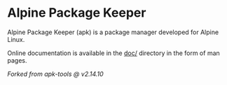 # Alpine Package Keeper

Alpine Package Keeper (apk) is a package manager developed for Alpine Linux.

Online documentation is available in the [doc/](doc/) directory in the form of man pages.

_Forked from apk-tools @ v2.14.10_